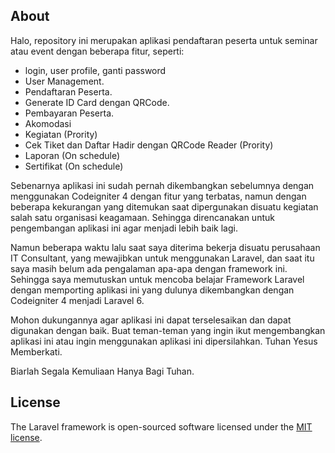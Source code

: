 ## About

Halo, repository ini merupakan aplikasi pendaftaran peserta untuk seminar atau event dengan beberapa fitur, seperti:

- login, user profile, ganti password
-   User Management.
-   Pendaftaran Peserta.
-   Generate ID Card dengan QRCode.
-   Pembayaran Peserta.
-   Akomodasi
-   Kegiatan (Prority)
-   Cek Tiket dan Daftar Hadir dengan QRCode Reader (Prority)
-   Laporan (On schedule)
-   Sertifikat (On schedule)

Sebenarnya aplikasi ini sudah pernah dikembangkan sebelumnya dengan menggunakan Codeigniter 4 dengan fitur yang terbatas, namun dengan beberapa kekurangan yang ditemukan saat dipergunakan disuatu kegiatan salah satu organisasi keagamaan. Sehingga direncanakan untuk pengembangan aplikasi ini agar menjadi lebih baik lagi.

Namun beberapa waktu lalu saat saya diterima bekerja disuatu perusahaan IT Consultant, yang mewajibkan untuk menggunakan Laravel, dan saat itu saya masih belum ada pengalaman apa-apa dengan framework ini. Sehingga saya memutuskan untuk mencoba belajar Framework Laravel dengan memporting aplikasi ini yang dulunya dikembangkan dengan Codeigniter 4 menjadi Laravel 6.

Mohon dukungannya agar aplikasi ini dapat terselesaikan dan dapat digunakan dengan baik. Buat teman-teman yang ingin ikut mengembangkan aplikasi ini atau ingin menggunakan aplikasi ini dipersilahkan. Tuhan Yesus Memberkati.

Biarlah Segala Kemuliaan Hanya Bagi Tuhan.

## License

The Laravel framework is open-sourced software licensed under the [MIT license](https://opensource.org/licenses/MIT).

